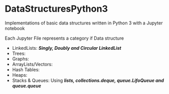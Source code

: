 # DataStructuresPython3
Implementations of basic data structures written in Python 3 with a Jupyter notebook

Each Jupyter File represents a category if Data structure
- LinkedLists: ***Singly, Doubly and Circular LinkedList***
- Trees:
- Graphs:
- ArrayLists/Vectors:
- Hash Tables:
- Heaps:
- Stacks & Queues: Using ***lists, collections.deque, queue.LifoQueue and queue.queue***

